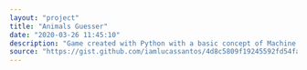 ```yaml
---
layout: "project"
title: "Animals Guesser"
date: "2020-03-26 11:45:10"
description: "Game created with Python with a basic concept of Machine Learning."
source: "https://gist.github.com/iamlucassantos/4d8c5809f19245592fd54faab34226a9"
---
```



